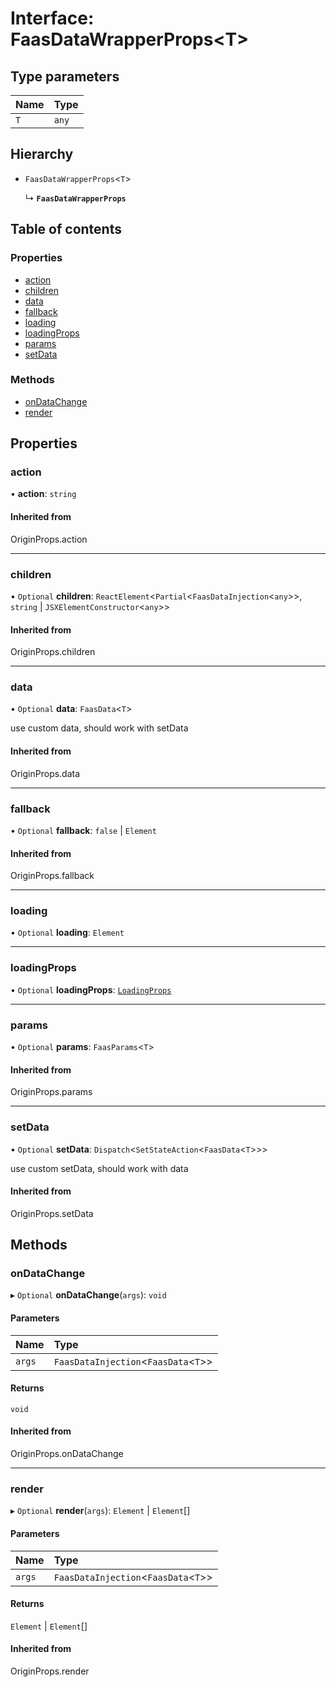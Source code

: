# Interface: FaasDataWrapperProps<T\>

## Type parameters

| Name | Type |
| :------ | :------ |
| `T` | `any` |

## Hierarchy

- `FaasDataWrapperProps`<`T`\>

  ↳ **`FaasDataWrapperProps`**

## Table of contents

### Properties

- [action](FaasDataWrapperProps.md#action)
- [children](FaasDataWrapperProps.md#children)
- [data](FaasDataWrapperProps.md#data)
- [fallback](FaasDataWrapperProps.md#fallback)
- [loading](FaasDataWrapperProps.md#loading)
- [loadingProps](FaasDataWrapperProps.md#loadingprops)
- [params](FaasDataWrapperProps.md#params)
- [setData](FaasDataWrapperProps.md#setdata)

### Methods

- [onDataChange](FaasDataWrapperProps.md#ondatachange)
- [render](FaasDataWrapperProps.md#render)

## Properties

### action

• **action**: `string`

#### Inherited from

OriginProps.action

___

### children

• `Optional` **children**: `ReactElement`<`Partial`<`FaasDataInjection`<`any`\>\>, `string` \| `JSXElementConstructor`<`any`\>\>

#### Inherited from

OriginProps.children

___

### data

• `Optional` **data**: `FaasData`<`T`\>

use custom data, should work with setData

#### Inherited from

OriginProps.data

___

### fallback

• `Optional` **fallback**: ``false`` \| `Element`

#### Inherited from

OriginProps.fallback

___

### loading

• `Optional` **loading**: `Element`

___

### loadingProps

• `Optional` **loadingProps**: [`LoadingProps`](../modules.md#loadingprops)

___

### params

• `Optional` **params**: `FaasParams`<`T`\>

#### Inherited from

OriginProps.params

___

### setData

• `Optional` **setData**: `Dispatch`<`SetStateAction`<`FaasData`<`T`\>\>\>

use custom setData, should work with data

#### Inherited from

OriginProps.setData

## Methods

### onDataChange

▸ `Optional` **onDataChange**(`args`): `void`

#### Parameters

| Name | Type |
| :------ | :------ |
| `args` | `FaasDataInjection`<`FaasData`<`T`\>\> |

#### Returns

`void`

#### Inherited from

OriginProps.onDataChange

___

### render

▸ `Optional` **render**(`args`): `Element` \| `Element`[]

#### Parameters

| Name | Type |
| :------ | :------ |
| `args` | `FaasDataInjection`<`FaasData`<`T`\>\> |

#### Returns

`Element` \| `Element`[]

#### Inherited from

OriginProps.render
